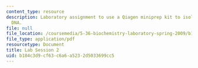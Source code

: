 ```yaml
---
content_type: resource
description: Laboratory assignment to use a Qiagen miniprep kit to isolate plasmid
  DNA.
file: null
file_location: /coursemedia/5-36-biochemistry-laboratory-spring-2009/b184c3d9cf63c6a6a5232d5033699cc5_ses2.pdf
file_type: application/pdf
resourcetype: Document
title: Lab Session 2
uid: b184c3d9-cf63-c6a6-a523-2d5033699cc5
---
```

